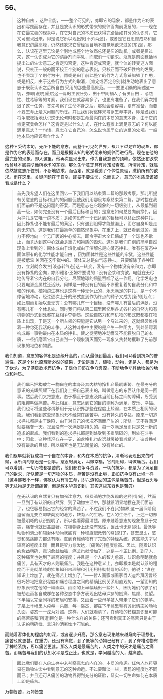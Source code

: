 <h2>56、</h2><blockquote data-pid="4FAAaCc_">这种自由 ，这种全能，——整个可见的，亦即它的现象，都是作为它的表出和写照而存在，并且是按认识的形式带来的规律而向前发展的，——现在在它最完善的现象中，在它对自己的本质已获得完全恰如其分的认识时，它又可重现出来，即是说它所以现出来[不外两途]，或者是它在思虑成熟和自我意识的最高峰，仍然还欲求它曾经盲目地不自觉地欲求过的[东西]，那么，认识在这里无论是个别地或整个地依然总还是它的动机；或者是反过来，这一认识成为它的清静剂而平息，而取消一切欲求。沤就是前面概括地提出过的生命意志之肯定和否定，这种肯定或否定，就个体的转变这方面说，只校正一般的而不校正个别的意志表出，只校正而不破坏性格的发展，也不表现于个别行为中，而或是由于前此整个的行为方式愈益加强了作用，或是相反，由于这些行为方式的取消，[肯定或否定分别]就生动地表出了意志于既获认识之后所自由 采用的那些最高规范。——要更明确的阐述这一切，亦即[说明]最后这一篇的主要任务，由于中间插入了有关自由 、必然性、性格等等的考察，我们现在就容易多了，也更有准备了。在我们再次推迟了这一任务，首先考察了生命本身之后，那就会更容易，更有准备，而要不要生命正是大问题的所在。并且我们将这样来考察生命本身，即是说我们将争取概括地认识这无论何时都是生命最内在的本质的意志本身，由于它的肯定究竟会怎样？这肯定是以什么方式，在什么程度上满足意志的？何以能满足意志？一句话，意志在它自己的，怎么说也属于它的这里的处境，一般地本质地应该看作什么？</blockquote><p data-pid="Lwttnivf">这种不受约束的，无所不能的意志，而整个可见的世界，都只不过是它的现象，都是作为它的表现而存在，而且是根据认知的形式带来的规律而进行的。现在在他的最完备的现象，即人这里，他再次显现出来，作为自我意识的顶峰。依然还在欲求他曾经本能要求他所欲求的东西，那么生命意志具有肯定或否定。所谓肯定，就是依然被意志所控制，不断地欲求。而否定，就是看透了个体性原理，撤销所有的欲求。而在这里，关键问题在于自杀，即要不要生命，总而言之，意志的本质应该被看成是什么？</p><blockquote data-pid="1fJAJUlq">首先我希望人们在这里回忆一下我们用以结束第二篇的那段考察。那儿所提有关意志的目标和目的的问题促使我们用那段考察结束第二篇。那时摆在我们面前的不是这问题的答案，而是意志在它现象的一切级别上，从最低到最高一级，如何完全没有一个最后目标和目的；是意志如何总是向前挣扎，因为挣扎是它唯一的本质；是如何没有一个已达到的目标可以终止这种挣扎，因此挣扎也不能有最后的满足，只有遇到阻碍才能被遏止，而它自身却是走向无穷的。这是我们在最简单的自然现象中，在重力上，就已看到过的。重力不停地向一个无广袤的中心挤去，即令宇宙大全已缩成了一个球也不歇止，而真达到这中心就会是重力和物质的毁灭。这也是我们在别的简单自然现象上看到的：固体或由于熔化或由于溶解总是向液态挣扎。唯有在液态中固体原有的化学性能才能自由 ，因为固体性是这些性能的牢狱，这些性能是被低温 关闭在这牢狱中的。液体又总是向气态挣扎，只要解除了各种压力，立刻就会发生[液态转气态]这一转变，没有一个物体没有亲和力，亦即没有挣扎的企向，亦即雅各·丕姆将要说的：没有企求和贪欲。电就在无尽地传导着它内在的自我分化，尽管地球的质量吞噬了这一作用。化学发电也只要电源金属柱还活跃，同样是一种没有目的而不断重复着的自我分化和中和的作用。植物的生存也是这样一种无休止的，永无满足的挣扎，是一个不停留地冲动，经过逐次上升的形式直到作为终点的种子又成为[新的]起点；如此周而复始以至无穷；没有哪儿有一个目标，没有哪儿有最后的满足，没有哪儿有一个休息处。同时我们将从第二篇里回忆到各式各样的自然力和有机物的形式到处都在互相争夺物质。这些自然力和有机物的形式既都要在物质上出现，于是这一个所占领的只能是它从另一个夺过来的，这就经常维持着一种你死我活的斗争。从这种斗争中主要的是产生一种阻力，到处阻碍着构成每一事物最内在本质的挣扎，使之徒劳地冲动而又不能摆脱自己的本质，一径折磨着它自己直到一个现象消灭而另一现象又贪婪地攫取了先前那现象的地位和物质。</blockquote><p data-pid="Y2bhnhsq">我们知道，意志的客体化是逐级升高的，而从最低到最高，我们可以看到抗争的普遍性，这是个体化原理所必然的结果，无论是重力，植物，动物，还是人，都是为了欲求，为了满足欲求而抗争，于是他们都在争夺资源，不断地争夺其他物类的地位和物质。</p><blockquote data-pid="C05udzln">我们早已把构成每一物自在的本身及其内核的挣扎和最明晰地、在最充分的意识的光辉照耀下在我们身上把自己表出的，叫做意志的东西认作是同一回事。然后我们又把意志，由于横亘于意志及其当前目标之间的障碍，所受到的阻抑叫做痛苦。与此相反，意志达到它的目的则称为满足、安乐、幸福。我们也可将这些称谓移用于无认识界那些在程度上较弱，在本质上相同的现象。我们看到这些现象也无不经常在痛苦中，没有持久的幸福。原来一切追求挣扎都是由于缺陷，由于对自己的状况不满而产生的；所以一天不得满足就要痛苦一天。况且没有一次满足是持久的，每一次满足反而只是又一新的追求的起点。我们看到的追求挣扎都是到处受到多重阻碍的，到处在斗争中；因此，这种情况存在一天，追求挣扎也永远就要被看成痛苦。追求挣扎没有最后的目标，所以痛苦也是无法衡量的，没有终止的。</blockquote><p data-pid="v89k6guV">我们很早就将组成每一个自在的本身，和内在本质的抗争，清晰地表现出来的时候，与所谓的意志是一回事。意志的满足，叫做幸福，它的阻碍，叫做痛苦。我们可以看到，一切万物都是苦的，他们都在争斗资源，一切的抗争，都是为了满足自己的欲求，所以苦是一切万物的本质，痛苦是没有止境，正如抗争没有止境一样（这与佛教不一样，佛教认为有情生命，即六道轮回的主体是痛苦的，但是石头等等无机物是无所谓痛苦，但是叔本华意识到，其实这些东西也是苦的）</p><blockquote data-pid="PV4WU5vs">在无认识的自然界只有加强注意力，很费劲地才能发现的这种[情况]，然而一旦到了有认识的自然界，到了动物生活中，那就很明显地摆在我们面前了，也很容易指出它的经常的痛苦了。不过我们不在[动物界]这一居间阶段逗留而是要立即转向别的地方，转向人的生活。在人的生活中，上述一切都被最明晰的认识照明了，所以也看得最清楚。原来随着意志的现象愈臻于完美，痛苦也就日益显著。在植物身上还没有感性，因此也无痛[感]。最低等动物如滴虫和辐射体动物就能有一种程度很微弱的痛[感]了。甚至昆虫，感觉和感痛能力都还有限。直到脊椎动物有了完备的神经系统，这些能力才以较高的程度出现：而且是智力愈发达，[痛苦的]程度愈高。因此，随着认识的愈益明确，意识愈益加强，痛苦也就增加了，这是一个正比例。到了人，这种痛苦也达到了最高的程度；并且是一个人的智力愈高，认识愈明确就愈痛苦。具有天才的人则最痛苦。我是在这种意义上，亦即根本是就认识的程度而不是就单纯的抽象知识来理解和引用柯赫勒特那句活的，他说：“谁在知识上增加了，就在痛苦上增加了。”——哲人画家或画家哲人迪希拜因曾经很巧妙地把意识程度和痛苦程度之间的精确比例关系用直观的，一望而知的形象表现在他的一幅画中。画面的上半幅绘出一些妇人，因为她们的孩子们被劫走而各自成群在各种姿态中多方表现出慈母深刻的刨痛、焦虑、绝望。下半幅以完全同样的布局和安排，又画着一些母羊被人带走了它们的羔羊。于是上半幅里人的每一头面，每一姿态，都在下半幅里和有类似情态的动物头面，姿态一一成为对照。这样，人们就看清了，在动物的模糊意识里可能的痛苦感和[所遭]巨创是一种什么样的关系；还可看到真正的痛苦只是由于认识的明确性、意识的清晰性才可能的。</blockquote><p data-pid="-bYY5kdR">而随着客体化的程度的加深，或者逐步升高，那么意志现象越来越趋向于理想化，痛苦也就更甚。在重力，还没有痛觉，到了低等的动物已经有了，到了脊椎动物有了神经系统，所以痛苦更甚。那么人类是最痛苦的，人类之中的天才是痛苦之痛苦。而痛苦与我们的认知水平是成正比。也就是，学问越高的人，越痛苦。</p><blockquote data-pid="TNytwC0G">因此我们要在人的生存中来考察意志的内在的、本质的命运。任何人也将容易在动物生命中看到意志的这种命运。不过要黯淡一些，表现的程度也不同而已；并且还可从痛苦的动物界得到充分的证验，证实一切生命如何在本质上即是痛苦。</blockquote><p data-pid="O5yoBjm_">万物皆苦，万物皆空</p>